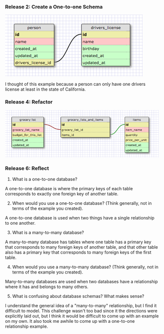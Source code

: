 ### Release 2: Create a One-to-one Schema

![one-to-one-screenshot.png](/week-8/imgs/one-to-one-screenshot.png)

I thought of this example because a person can only have one drivers license at least in the state of California.

### Release 4: Refactor

![many-to-many-screenshot.png](/week-8/imgs/many-to-many-screenshot.png)


### Release 6: Reflect

1. What is a one-to-one database?

A one-to-one database is where the primary keys of each table corresponds to exactly one foreign key of another table.


2. When would you use a one-to-one database? (Think generally, not in terms of the example you created).

A one-to-one database is used when two things have a single relationship to one another.


3. What is a many-to-many database?

A many-to-many database has tables where one table has a primary key that corresponds to many foreign keys of another table, and that other table also has a primary key that corresponds to many foreign keys of
the first table.


4. When would you use a many-to-many database? (Think generally, not in terms of the example you created).

Many-to-many databases are used when two databases have a relationship where it has and belongs to many others.

5. What is confusing about database schemas? What makes sense?

I understand the general idea of a "many-to-many" relationship, but I find it difficult to model. This challenge wasn't too bad since it the directions were explicitly laid out, but I think it would be difficult to come up with an example on my own. It also took me awhile to come up with a one-to-one relationship example.